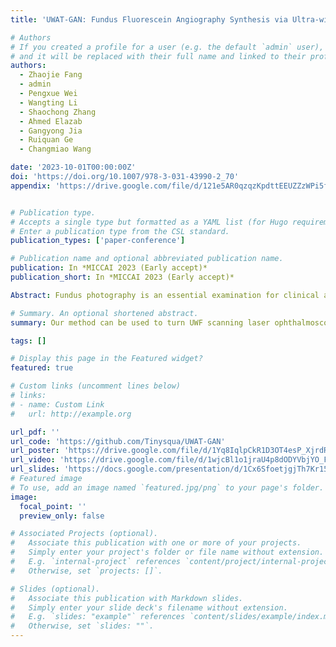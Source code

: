 ```yaml
---
title: 'UWAT-GAN: Fundus Fluorescein Angiography Synthesis via Ultra-wide-angle Transformation Multi-scale GAN'

# Authors
# If you created a profile for a user (e.g. the default `admin` user), write the username (folder name) here
# and it will be replaced with their full name and linked to their profile.
authors:
  - Zhaojie Fang
  - admin
  - Pengxue Wei
  - Wangting Li
  - Shaochong Zhang
  - Ahmed Elazab
  - Gangyong Jia
  - Ruiquan Ge
  - Changmiao Wang

date: '2023-10-01T00:00:00Z'
doi: 'https://doi.org/10.1007/978-3-031-43990-2_70'
appendix: 'https://drive.google.com/file/d/121e5AR0qzqzKpdttEEUZZzWPi5fI7_kz/view?usp=sharing'


# Publication type.
# Accepts a single type but formatted as a YAML list (for Hugo requirements).
# Enter a publication type from the CSL standard.
publication_types: ['paper-conference']

# Publication name and optional abbreviated publication name.
publication: In *MICCAI 2023 (Early accept)*
publication_short: In *MICCAI 2023 (Early accept)*

Abstract: Fundus photography is an essential examination for clinical and differential diagnosis of fundus diseases. Recently, Ultra-Wide-angle Fundus (UWF) techniques, UWF Fluorescein Angiography (UWF-FA), and UWF Scanning Laser Ophthalmoscopy (UWF-SLO) have been gradually put into use. However, Fluorescein Angiography (FA) and UWF-FA require injecting sodium fluorescein which may have detrimental influences. To avoid negative impacts, cross-modality medical image generation algorithms have been proposed. Nevertheless, current methods in fundus imaging cannot produce high-resolution images and are unable to capture tiny vascular lesion areas. This paper proposes a novel conditional generative adversarial network (UWAT-GAN) to synthesize UWF-FA from UWF-SLO. Using multi-scale generators and a fusion module patch to better extract global and local information, our model can generate high-resolution images. Moreover, an attention transmit module is proposed to help the decoder learn effectively. Besides, a supervised approach is used to train the network using multiple new weighted losses on different scales of data. Experiments on an in-house UWF image dataset demonstrate the superiority of the UWAT-GAN over the state-of-the-art methods.

# Summary. An optional shortened abstract.
summary: Our method can be used to turn UWF scanning laser ophthalmoscopy(UWF-SLO) to UWF fluorescein angiography(UWF-FFA) and display the tiny vascular lesion areas.

tags: []

# Display this page in the Featured widget?
featured: true

# Custom links (uncomment lines below)
# links:
# - name: Custom Link
#   url: http://example.org

url_pdf: ''
url_code: 'https://github.com/Tinysqua/UWAT-GAN'
url_poster: 'https://drive.google.com/file/d/1Yq8IqlpCkR1D3OT4esP_XjrdROfmJ-DU/view?usp=sharing'
url_video: 'https://drive.google.com/file/d/1wjcBl1o1jraU4p8dODYVbjYO_Fwehf4o/view?usp=sharing'
url_slides: 'https://docs.google.com/presentation/d/1Cx6SfoetjgjTh7Kr15fNEFZw6UOCDsl8/edit?usp=sharing&ouid=107677953599522928486&rtpof=true&sd=true'
# Featured image
# To use, add an image named `featured.jpg/png` to your page's folder.
image:
  focal_point: ''
  preview_only: false

# Associated Projects (optional).
#   Associate this publication with one or more of your projects.
#   Simply enter your project's folder or file name without extension.
#   E.g. `internal-project` references `content/project/internal-project/index.md`.
#   Otherwise, set `projects: []`.

# Slides (optional).
#   Associate this publication with Markdown slides.
#   Simply enter your slide deck's filename without extension.
#   E.g. `slides: "example"` references `content/slides/example/index.md`.
#   Otherwise, set `slides: ""`.
---
```


